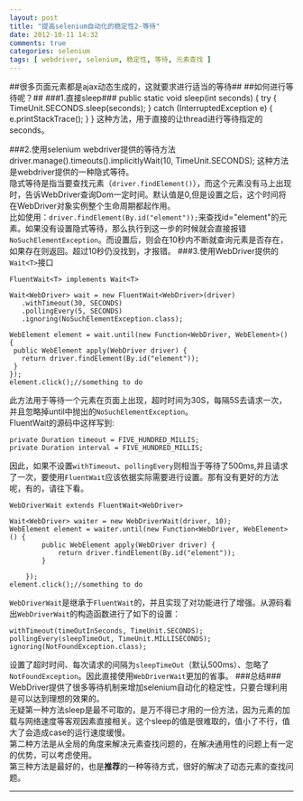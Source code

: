 ```yaml
---
layout: post
title: "提高selenium自动化的稳定性2-等待"
date: 2012-10-11 14:32
comments: true
categories: selenium
tags: [ webdriver, selenium, 稳定性, 等待, 元素查找 ]
---
```

##很多页面元素都是ajax动态生成的，这就要求进行适当的等待##
##如何进行等待呢？##
###1.直接sleep###
	public static void sleep(int seconds) {
		try {
			TimeUnit.SECONDS.sleep(seconds);
		} catch (InterruptedException e) {
			e.printStackTrace();
		}
	}
这种方法，用于直接的让thread进行等待指定的seconds。  
<!--more-->
###2.使用selenium webdriver提供的等待方法
	driver.manage().timeouts().implicitlyWait(10, TimeUnit.SECONDS);
这种方法是webdriver提供的一种隐式等待。  
隐式等待是指当要查找元素（`driver.findElement()`），而这个元素没有马上出现时，告诉WebDriver查询Dom一定时间。默认值是0,但是设置之后，这个时间将在WebDriver对象实例整个生命周期都起作用。   
比如使用：`driver.findElement(By.id("element"));`来查找id="element"的元素。如果没有设置隐式等待，那么执行到这一步的时候就会直接报错`NoSuchElementException`。而设置后，则会在10秒内不断就查询元素是否存在，如果存在则返回。超过10秒仍没找到，才报错。
###3.使用WebDriver提供的`Wait<T>`接口

	FluentWait<T> implements Wait<T>  

	Wait<WebDriver> wait = new FluentWait<WebDriver>(driver)
       .withTimeout(30, SECONDS)
       .pollingEvery(5, SECONDS)
       .ignoring(NoSuchElementException.class);

   	WebElement element = wait.until(new Function<WebDriver, WebElement>() {
     public WebElement apply(WebDriver driver) {
       return driver.findElement(By.id("element"));
     }
   	});
	element.click();//something to do
此方法用于等待一个元素在页面上出现，超时时间为30S，每隔5S去请求一次，并且忽略掉until中抛出的`NoSuchElementException`。   
FluentWait的源码中这样写到:    

	private Duration timeout = FIVE_HUNDRED_MILLIS;  
	private Duration interval = FIVE_HUNDRED_MILLIS;   
因此，如果不设置`withTimeout`、`pollingEvery`则相当于等待了500ms,并且请求了一次，要使用`FluentWait`应该依据实际需要进行设置。那有没有更好的方法呢，有的，请往下看。  

	WebDriverWait extends FluentWait<WebDriver>
	
	Wait<WebDriver> waiter = new WebDriverWait(driver, 10);
	WebElement element = waiter.until(new Function<WebDriver, WebElement>() {
			public WebElement apply(WebDriver driver) {
				return driver.findElement(By.id("element"));
			}
			
		});
	element.click();//something to do
`WebDriverWait`是继承于`FluentWait`的，并且实现了对功能进行了增强。从源码看出`WebDriverWait`的构造函数进行了如下的设置：

	withTimeout(timeOutInSeconds, TimeUnit.SECONDS);
    pollingEvery(sleepTimeOut, TimeUnit.MILLISECONDS);
    ignoring(NotFoundException.class);
设置了超时时间、每次请求的间隔为`sleepTimeOut`（默认500ms）、忽略了`NotFoundException`。因此直接使用`WebDriverWait`更加的省事。
###总结###
WebDriver提供了很多等待机制来增加selenium自动化的稳定性，只要合理利用是可以达到理想的效果的。   
无疑第一种方法sleep是最不可取的，是万不得已才用的一份方法，因为元素的加载与网络速度等客观因素直接相关。这个sleep的值是很难取的，值小了不行，值大了会造成case的运行速度缓慢。   
第二种方法是从全局的角度来解决元素查找问题的，在解决通用性的问题上有一定的优势，可以考虑使用。   
第三种方法是最好的，也是**推荐**的一种等待方式，很好的解决了动态元素的查找问题。   

---
